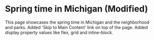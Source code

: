 # Spring time in Michigan (Modified)

This page showcases the spring time in Michigan and the neighborhood and parks. Added 'Skip to Main Content' link on top of the page. Added display property values like flex, grid and inline-block.